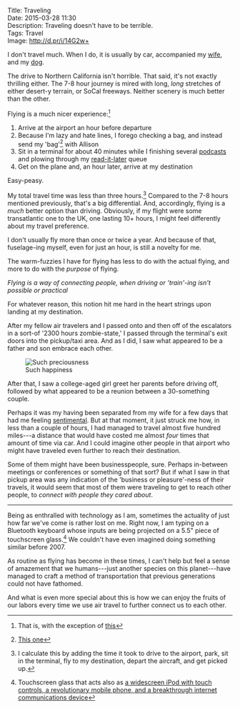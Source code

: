 Title: Traveling  
Date: 2015-03-28 11:30  
Description: Traveling doesn't have to be terrible.  
Tags: Travel  
Image: http://d.pr/i/14G2w+  

I don't travel much. When I do, it is usually by car, accompanied my [wife][twitter], and my [dog][twitter 2]. 

The drive to Northern California isn't horrible. That said, it's not exactly thrilling either. The 7-8 hour journey is mired with long, *long* stretches of either desert-y terrain, or SoCal freeways. Neither scenery is much better than the other. 

Flying is a much nicer experience:[^th]

1. Arrive at the airport an hour before departure
2. Because I'm lazy and hate lines, I forego checking a bag, and instead send my 'bag'[^ba] with Allison
3. Sit in a terminal for about 40 minutes while I finishing several [podcasts][overcast] and plowing through my [read-it-later][instapaper] queue
4. Get on the plane and, an hour later, arrive at my destination

Easy-peasy. 

My total travel time was less than three hours.[^ca] Compared to the 7-8 hours mentioned previously, that's a big differential. And, accordingly, flying is a *much* better option than driving. Obviously, if my flight were some transatlantic one to the UK, one lasting 10+ hours, I might feel differently about my travel preference. 

I don't usually fly more than once or twice a year. And because of that, fuselage-ing myself, even for just an hour, is still a novelty for me.

The warm-fuzzies I have for flying has less to do with the actual flying, and more to do with the *purpose* of flying.

<p><em class="takeHome">Flying is a way of connecting people, when driving or 'train'-ing isn't possible or practical</em></p>

For whatever reason, this notion hit me hard in the heart strings upon landing at my destination.

After my fellow air travelers and I passed onto and then off of the escalators in a sort-of '2300 hours zombie-state,' I passed through the terminal's exit doors into the pickup/taxi area. And as I did, I saw what appeared to be a father and son embrace each other.

<figure>
	<img src="http://d.pr/i/14G2w+" alt="Such preciousness" title="Such preciousness" style="margin: auto; max-width: 75%">
	<figcaption>Such happiness</figcaption>
</figure>

After that, I saw a college-aged girl greet her parents before driving off, followed by what appeared to be a reunion between a 30-something couple. 

Perhaps it was my having been separated from my wife for a few days that had me feeling [sentimental][gif]. But at that moment, it just struck me how, in less than a couple of hours, I had managed to travel almost five hundred miles---a distance that would have costed me almost *four* times that amount of time via car. And I could imagine other people in that airport who might have traveled even further to reach their destination. 

Some of them might have been businesspeople, sure. Perhaps in-between meetings or conferences or something of that sort? But if what I saw in that pickup area was any indication of the 'business or pleasure'-ness of their travels, it would seem that most of them were traveling to get to reach other people, to *connect with people they cared about*.

***

Being as enthralled with technology as I am, sometimes the actuality of just how far we've come is rather lost on me. Right now, I am typing on a Bluetooth keyboard whose inputs are being projected on a 5.5" piece of touchscreen glass.[^ts] We couldn't have even imagined doing something similar before 2007. 

As routine as flying has become in these times, I can't help but feel a sense of amazement that we humans---just another species on this planet---have managed to craft a method of transportation that previous generations could not have fathomed. 

And what is even more special about this is how we can enjoy the fruits of our labors every time we use air travel to further connect us to each other. 

[^th]: That is, with the exception of [this][instagram]
[^ba]: [This one][amazon]
[^ca]: I calculate this by adding the time it took to drive to the airport, park, sit in the terminal, fly to my destination, depart the aircraft, and get picked up.
[^ts]: Touchscreen glass that acts also as [a widescreen iPod with touch controls, a revolutionary mobile phone, and a breakthrough internet communications device][youtube]

[amazon]: http://www.amazon.com/Herschel-Supply-Co-Novel-Duffel/dp/B00QG80D6Q/ref=sr_1_2?tag=theov0c-20 "My duffle bag on Amazon"
[gif]: http://gif.co/qxYq.gif "Polar bears cuddling"
[instagram]: http://instagram.com/p/0t37k5Qz2q/ "People happy to see each other"
[instapaper]: https://itunes.apple.com/us/app/instapaper/id288545208?mt=8&at=1l3vx9s "Instapaper on the App Store"
[overcast]:https://itunes.apple.com/us/app/overcast-podcast-player/id888422857?mt=8&at=1l3vx9s "Overcast on the App Store"
[twitter]: http://www.twitter.com/venusautumn "Allison on Twitter"
[twitter 2]: http://www.twitter.com/smokeythedingo "Smokey on Twitter"
[youtube]: https://www.youtube.com/watch?v=e7EfxMOElBE#t=22m34s "Steve Jobs Unveils The Original iPhone - Macworld San Francisco 2007"